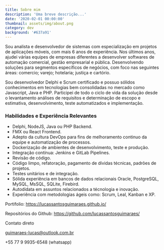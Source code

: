 ```yaml
---
title: Sobre mim
description: 'Uma breve descrição...'
date: '2020-02-01 00:00:00'
thumbnail: assets/img/about.png
category: dev
background: '#637a91'
---
```


Sou analista e desenvolvedor de sistemas com especialização em projetos de aplicações móveis, com mais 6 anos de experiência. Nos últimos anos, ajudei várias equipes de empresas diferentes a desenvolver softwares de automação comercial, gestão empresarial e pública. Desenvolvendo soluções para segmentos específicos de negócios, com foco nas seguintes áreas: comercio; varejo; hotelaria; justiça e cartório.

Sou desenvolvedor Delphi e Scrum certificado e possuo sólidos conhecimentos em tecnologias bem consolidadas no mercado como Javascript, Java e PHP. Participei de todo o ciclo de vida da solução desde  o levantamento análises de requisitos e determinação de escopo e estimativa, desenvolvimento, teste automatizados e implementação.

### Habilidades e Experiência Relevantes

- Delphi, NodeJS, Java ou PHP Backend.
- FMX ou React Frontend.
- Adepto da cultura DevOps para fins de melhoramento continuo da equipe e automatização de processos.
- Dockerização de ambientes de desenvolvimento, teste e produção.
- Integração contínua: Jenkins e GitLab Pipelines.
- Revisão de código.
- Código limpo, refatoração, pagamento de dívidas técnicas, padrões de projetos.
- Testes  unitários e de integração.
- Sólida experiência em bancos de dados relacionais Oracle, PostgreSQL, MySQL, MsSQL, SQLite, Firebird.
- Autodidata em assuntos relacionados a técnologia e inovação.
- Experiência com metodologias ágeis como: Scrum, Leal, Kanban e XP.

Portifolio: https://lucassantosguimaraes.github.io/

Repositórios do Github: https://github.com/lucassantosguimaraes/

Contato direto

 guimaraes-lucas@outlook.com.br

 +55 77 9 9935-6548 (whatsapp)
